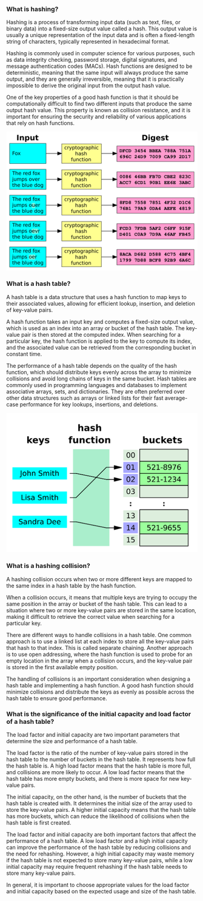 ### What is hashing?

Hashing is a process of transforming input data (such as text, files, or binary data) into a fixed-size output value called a hash. This output value is usually a unique representation of the input data and is often a fixed-length string of characters, typically represented in hexadecimal format.

Hashing is commonly used in computer science for various purposes, such as data integrity checking, password storage, digital signatures, and message authentication codes (MACs). Hash functions are designed to be deterministic, meaning that the same input will always produce the same output, and they are generally irreversible, meaning that it is practically impossible to derive the original input from the output hash value.

One of the key properties of a good hash function is that it should be computationally difficult to find two different inputs that produce the same output hash value. This property is known as collision resistance, and it is important for ensuring the security and reliability of various applications that rely on hash functions.

![hashing image from wikipedia](Cryptographic_Hash_Function.svg)

### What is a hash table?

A hash table is a data structure that uses a hash function to map keys to their associated values, allowing for efficient lookup, insertion, and deletion of key-value pairs.

A hash function takes an input key and computes a fixed-size output value, which is used as an index into an array or bucket of the hash table. The key-value pair is then stored at the computed index. When searching for a particular key, the hash function is applied to the key to compute its index, and the associated value can be retrieved from the corresponding bucket in constant time.

The performance of a hash table depends on the quality of the hash function, which should distribute keys evenly across the array to minimize collisions and avoid long chains of keys in the same bucket. Hash tables are commonly used in programming languages and databases to implement associative arrays, sets, and dictionaries. They are often preferred over other data structures such as arrays or linked lists for their fast average-case performance for key lookups, insertions, and deletions.

![hash table image from wikipedia](Hash_table.png)

### What is a hashing collision?

A hashing collision occurs when two or more different keys are mapped to the same index in a hash table by the hash function.

When a collision occurs, it means that multiple keys are trying to occupy the same position in the array or bucket of the hash table. This can lead to a situation where two or more key-value pairs are stored in the same location, making it difficult to retrieve the correct value when searching for a particular key.

There are different ways to handle collisions in a hash table. One common approach is to use a linked list at each index to store all the key-value pairs that hash to that index. This is called separate chaining. Another approach is to use open addressing, where the hash function is used to probe for an empty location in the array when a collision occurs, and the key-value pair is stored in the first available empty position.

The handling of collisions is an important consideration when designing a hash table and implementing a hash function. A good hash function should minimize collisions and distribute the keys as evenly as possible across the hash table to ensure good performance.

### What is the significance of the initial capacity and load factor of a hash table?

The load factor and initial capacity are two important parameters that determine the size and performance of a hash table.

The load factor is the ratio of the number of key-value pairs stored in the hash table to the number of buckets in the hash table. It represents how full the hash table is. A high load factor means that the hash table is more full, and collisions are more likely to occur. A low load factor means that the hash table has more empty buckets, and there is more space for new key-value pairs.

The initial capacity, on the other hand, is the number of buckets that the hash table is created with. It determines the initial size of the array used to store the key-value pairs. A higher initial capacity means that the hash table has more buckets, which can reduce the likelihood of collisions when the hash table is first created.

The load factor and initial capacity are both important factors that affect the performance of a hash table. A low load factor and a high initial capacity can improve the performance of the hash table by reducing collisions and the need for rehashing. However, a high initial capacity may waste memory if the hash table is not expected to store many key-value pairs, while a low initial capacity may require frequent rehashing if the hash table needs to store many key-value pairs.

In general, it is important to choose appropriate values for the load factor and initial capacity based on the expected usage and size of the hash table.